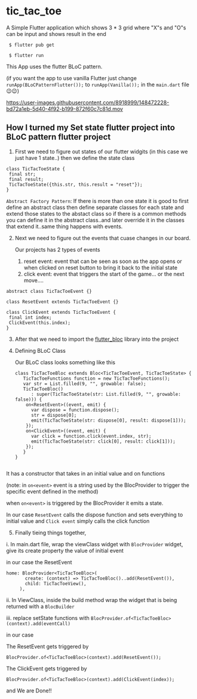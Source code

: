# tic_tac_toe

A Simple Flutter application which shows 3 * 3 grid where "X"s and "O"s can be input and shows result in the end
```
 $ flutter pub get
 
 $ flutter run
 ```

 
This App uses the flutter BLoC pattern.

(if you want the app to use vanilla Flutter just change `runApp(BLoCPatternFlutter());` to `runApp(Vanilla());` in the `main.dart` file 😉😉)

 https://user-images.githubusercontent.com/8918999/148472228-bd72a1eb-5d40-4f92-b199-872f60c7c81d.mov

## How I turned my Set state flutter project into BLoC pattern flutter project

1. First we need to figure out states of our flutter widgits (in this case we just have 1 state..) then we define the state class 

 ```
 class TicTacToeState {
  final str;
  final result;
  TicTacToeState({this.str, this.result = "reset"});
}
```
 `Abstract Factory Pattern`: If there is more than one state it is good to first define an abstract class 
 then define separate classes for each state and  extend those states to the abstact class so if there is a common methods 
 you can define it in the abstract class..and later override it in the classes that extend it..same thing happens with events. 
 
2. Next we need to figure out the events that cuase changes in our board.

   Our projects has 2 types of events 
    1. reset event: event that can be seen as soon as the app opens or when clicked on reset button to bring it back to the initial state
    2. click event: event that triggers the start of the game... or the next move....
  
 ```
 abstract class TicTacToeEvent {}
 
class ResetEvent extends TicTacToeEvent {}

class ClickEvent extends TicTacToeEvent {
  final int index;
  ClickEvent(this.index);
}
```
3. After that we need to import the [flutter_bloc](https://pub.dev/packages/flutter_bloc) library into the project 
4. Defining BLoC Class 
   
   Our BLoC class looks something like this 
   ```
   class TicTacToeBloc extends Bloc<TicTacToeEvent, TicTacToeState> {
      TicTacToeFunctions function = new TicTacToeFunctions();
      var str = List.filled(9, "", growable: false);
      TicTacToeBloc()
         : super(TicTacToeState(str: List.filled(9, "", growable: false))) {
       on<ResetEvent>((event, emit) {
         var dispose = function.dispose();
         str = dispose[0];
         emit(TicTacToeState(str: dispose[0], result: dispose[1]));
       });
       on<ClickEvent>((event, emit) {
         var click = function.click(event.index, str);
         emit(TicTacToeState(str: click[0], result: click[1]));
       });
      }
   }
 
  It has a constructor that takes in an initial value and on<event> functions 
 
  (note: in `on<event>` event is a string used by the BlocProvider to trigger the specific event defined in the method)
 
  when `on<event>` is triggered by the BlocProvider it emits a state.
 
  In our case `ResetEvent` calls the dispose function and sets everything to initial value and `Click event` simply calls the click function
 
5. Finally tieing things together,
 
 
  i.  In main.dart file, wrap the viewClass widget with `BlocProvider` widget, give its create property the value of initial event 
    
 in our case the ResetEvent
 ```
 home: BlocProvider<TicTacToeBloc>(
        create: (context) => TicTacToeBloc()..add(ResetEvent()),
        child: TicTacToeView(),
      ),
 ```
 
 ii. In ViewClass, inside the build method wrap the widget that is being returned with a `BlocBuilder` 
 
 iii. replace setState functions with  ```BlocProvider.of<TicTacToeBloc>(context).add(eventCall)```
 
 
in our case
 
 The ResetEvent gets triggered by 
 ```
 BlocProvider.of<TicTacToeBloc>(context).add(ResetEvent());
 ```
 
 The ClickEvent gets triggered by 
 ```
 BlocProvider.of<TicTacToeBloc>(context).add(ClickEvent(index));
 ```
 
 and We are Done!!

